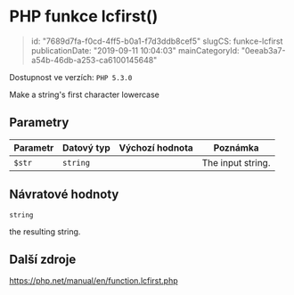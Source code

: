 PHP funkce lcfirst()
================================

> id: "7689d7fa-f0cd-4ff5-b0a1-f7d3ddb8cef5"
> slugCS: funkce-lcfirst
> publicationDate: "2019-09-11 10:04:03"
> mainCategoryId: "0eeab3a7-a54b-46db-a253-ca6100145648"

Dostupnost ve verzích: `PHP 5.3.0`

Make a string's first character lowercase


Parametry
--------------

| Parametr | Datový typ | Výchozí hodnota | Poznámka |
|-----|-----|-----|-----|
| `$str` | `string` |  | The input string. |


Návratové hodnoty
----------------

`string`

the resulting string.

Další zdroje
------------

https://php.net/manual/en/function.lcfirst.php
